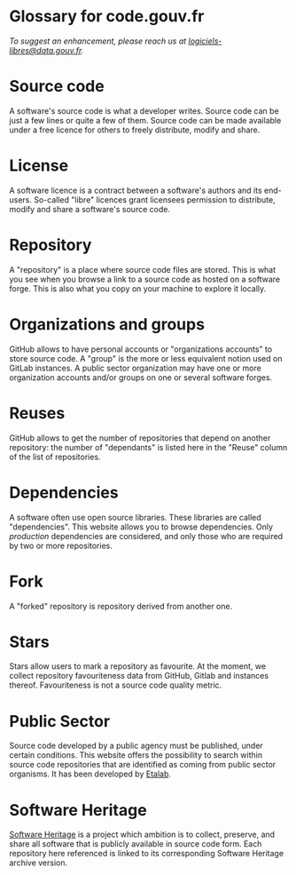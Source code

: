 Glossary for code.gouv.fr
====

*To suggest an enhancement, please reach us at [logiciels-libres@data.gouv.fr](mailto:logiciels-libres@data.gouv.fr).*

# Source code

A software's source code is what a developer writes.  Source code can
be just a few lines or quite a few of them. Source code can be made
available under a free licence for others to freely distribute, modify
and share.

# License

A software licence is a contract between a software's authors and its
end-users. So-called "libre" licences grant licensees permission to
distribute, modify and share a software's source code.

# Repository

A "repository" is a place where source code files are stored.  This
is what you see when you browse a link to a source code as hosted on a
software forge.  This is also what you copy on your machine to explore
it locally.

# Organizations and groups

GitHub allows to have personal accounts or "organizations accounts"
to store source code.  A "group" is the more or less equivalent
notion used on GitLab instances.  A public sector organization may
have one or more organization accounts and/or groups on one or several
software forges.

# Reuses

GitHub allows to get the number of repositories that depend on another
repository: the number of "dependants" is listed here in the "Reuse"
column of the list of repositories.

# Dependencies

A software often use open source libraries. These libraries are called
"dependencies". This website allows you to browse dependencies.
Only *production* dependencies are considered, and only those who are
required by two or more repositories.

# Fork

A "forked" repository is repository derived from another one.

# Stars

Stars allow users to mark a repository as favourite. At the moment, we collect repository favouriteness data from GitHub, Gitlab and instances thereof. Favouriteness is not a source code quality metric.

# Public Sector

Source code developed by a public agency must be published, under
certain conditions.  This website offers the possibility to search
within source code repositories that are identified as coming from
public sector organisms.  It has been developed by
[Etalab](https://www.etalab.gouv.fr/).

# Software Heritage

[Software Heritage](https://www.softwareheritage.org) is a project
which ambition is to collect, preserve, and share all software that is
publicly available in source code form. Each repository here
referenced is linked to its corresponding Software Heritage archive
version.

